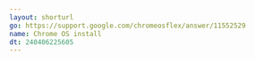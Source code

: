 ```yaml
---
layout: shorturl
go: https://support.google.com/chromeosflex/answer/11552529
name: Chrome OS install
dt: 240406225605
---
```

